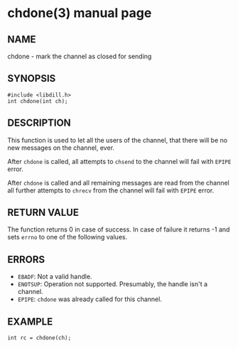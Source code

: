 # chdone(3) manual page

## NAME

chdone - mark the channel as closed for sending

## SYNOPSIS

```
#include <libdill.h>
int chdone(int ch);
```

## DESCRIPTION

This function is used to let all the users of the channel, that there will be no new messages on the channel, ever.

After `chdone` is called, all attempts to `chsend` to the channel will fail with `EPIPE` error.

After `chdone` is called and all remaining messages are read from the channel all further attempts to `chrecv` from the channel will fail with `EPIPE` error.

## RETURN VALUE

The function returns 0 in case of success. In case of failure it returns -1 and sets `errno` to one of the following values.

## ERRORS

* `EBADF`: Not a valid handle.
* `ENOTSUP`: Operation not supported. Presumably, the handle isn't a channel.
* `EPIPE`:  `chdone` was already called for this channel.

## EXAMPLE

```
int rc = chdone(ch);
```


